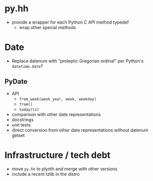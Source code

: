 # py.hh

- provide a wrapper for each Python C API method typedef
  - wrap other special methods


# Date

- Replace datenum with "proleptic Gregorian ordinal" per Python's
  `datetime.date`?

## PyDate

- API
  - `from_week(week_year, week, weekday)`
  - `from()`
  - `today(tz)`
- comparison with other date representations
- docstrings
- unit tests
- direct conversion from other date representations without datenum getset

# Infrastructure / tech debt

- move `py.hh` to plynth and merge with other versions
- include a recent tzlib in the distro

